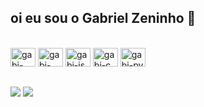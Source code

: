 ## oi eu sou o Gabriel Zeninho 👋
<div style="display: inline_block"><br>
  <img lign="center" alt="gabi-html" height="30" width="40" src="https://cdn.jsdelivr.net/gh/devicons/devicon@latest/icons/html5/html5-original.svg" />
  <img lign="center" alt="gabi-css" height="30" width="40" src="https://cdn.jsdelivr.net/gh/devicons/devicon@latest/icons/css3/css3-original.svg" />
  <img lign="center" alt="gabi-js" height="30" width="40" src="https://cdn.jsdelivr.net/gh/devicons/devicon@latest/icons/javascript/javascript-original.svg" />
  <img lign="center" alt="gabi-c" height="30" width="40" src="https://cdn.jsdelivr.net/gh/devicons/devicon@latest/icons/c/c-original.svg" />
  <img lign="center" alt="gabi-py" height="30" width="40" src="https://cdn.jsdelivr.net/gh/devicons/devicon@latest/icons/python/python-original.svg" />
</div>

##
 <a href="https://www.instagram.com/zeninho_biel/" target="_blank"><img src="https://img.shields.io/badge/-Instagram-%23E4405F?style=for-the-badge&logo=instagram&logoColor=white" target="_blank"></a>
 <a href="https://www.linkedin.com/in/gabriel-zeninho-a465ba27b/" target="_blank"><img src="https://img.shields.io/badge/-LinkedIn-%230077B5?style=for-the-badge&logo=linkedin&logoColor=white" target="_blank"></a> 
<!--
**zzeninho/zzeninho** is a ✨ _special_ ✨ repository because its `README.md` (this file) appears on your GitHub profile.

Here are some ideas to get you started:

- 🔭 I’m currently working on ...
- 🌱 I’m currently learning ...
- 👯 I’m looking to collaborate on ...
- 🤔 I’m looking for help with ...
- 💬 Ask me about ...
- 📫 How to reach me: ...
- 😄 Pronouns: ...
- ⚡ Fun fact: ...
-->
